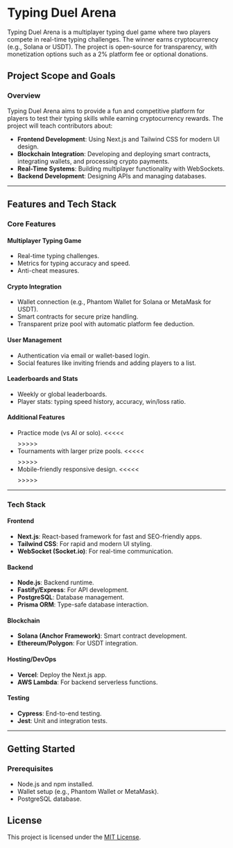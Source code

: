 # Typing Duel Arena

Typing Duel Arena is a multiplayer typing duel game where two players compete in real-time typing challenges. The winner earns cryptocurrency (e.g., Solana or USDT). The project is open-source for transparency, with monetization options such as a 2% platform fee or optional donations.

## Project Scope and Goals

### Overview

Typing Duel Arena aims to provide a fun and competitive platform for players to test their typing skills while earning cryptocurrency rewards. The project will teach contributors about:

- **Frontend Development**: Using Next.js and Tailwind CSS for modern UI design.
- **Blockchain Integration**: Developing and deploying smart contracts, integrating wallets, and processing crypto payments.
- **Real-Time Systems**: Building multiplayer functionality with WebSockets.
- **Backend Development**: Designing APIs and managing databases.

---

## Features and Tech Stack

### Core Features

#### Multiplayer Typing Game

- Real-time typing challenges.
- Metrics for typing accuracy and speed.
- Anti-cheat measures.

#### Crypto Integration

- Wallet connection (e.g., Phantom Wallet for Solana or MetaMask for USDT).
- Smart contracts for secure prize handling.
- Transparent prize pool with automatic platform fee deduction.

#### User Management

- Authentication via email or wallet-based login.
- Social features like inviting friends and adding players to a list.

#### Leaderboards and Stats

- Weekly or global leaderboards.
- Player stats: typing speed history, accuracy, win/loss ratio.

#### Additional Features

- Practice mode (vs AI or solo). <<<<<$$$$>>>>>
- Tournaments with larger prize pools. <<<<<$$$$>>>>>
- Mobile-friendly responsive design. <<<<<$$$$>>>>>

---

### Tech Stack

#### Frontend

- **Next.js**: React-based framework for fast and SEO-friendly apps.
- **Tailwind CSS**: For rapid and modern UI styling.
- **WebSocket (Socket.io)**: For real-time communication.

#### Backend

- **Node.js**: Backend runtime.
- **Fastify/Express**: For API development.
- **PostgreSQL**: Database management.
- **Prisma ORM**: Type-safe database interaction.

#### Blockchain

- **Solana (Anchor Framework)**: Smart contract development.
- **Ethereum/Polygon**: For USDT integration.

#### Hosting/DevOps

- **Vercel**: Deploy the Next.js app.
- **AWS Lambda**: For backend serverless functions.

#### Testing

- **Cypress**: End-to-end testing.
- **Jest**: Unit and integration tests.

---

## Getting Started

### Prerequisites

- Node.js and npm installed.
- Wallet setup (e.g., Phantom Wallet or MetaMask).
- PostgreSQL database.

## License

This project is licensed under the [MIT License](LICENSE).
